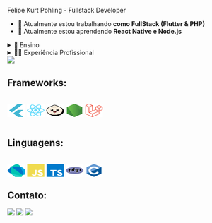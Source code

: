 Felipe Kurt Pohling - Fullstack Developer
- 🔭 Atualmente estou trabalhando **como FullStack (Flutter & PHP)**
- 🌱 Atualmente estou aprendendo **React Native e Node.js**

<details>
  <summary>📜 Ensino</summary>


## Educação
- 📖 **Técnico em Desenvolvimento de Sistemas**\
📆 2020 - 2022\
📍 **ETESP - Etec de São Paulo** - São Paulo, Brazil

- 📖 **Bacharelado em Sistemas da Informação**\
📆 2023 - cursando\
📍 **UTFPR - Universidade Técnologica Federal do Paraná** - Francisco Beltrão, Brazil

## Cursos Complementares
- 📖 **Dart lang do básico ao avançado + Api Rest!**\
🕗 **17 Horas**\
📍 **Udemy**

- 📖 **Desenvolvimento Android e IOS com flutter 2022 - Cire 15 Apps**\
🕗 **67,5 Horas**\
📍 **Udemy**

- 📖 **Aprenda Flutter e desenvolva Apps Para Android e IOS 2022**\
🕗 **60 Horas**\
📍 **Udemy**

- 📖 **Node.js do Zero a Maestria com diversos Projetos**\
🕗 **38 Horas**\
📍 **Udemy**

- 📖 **React Native Criando aplicativos do zero ao avançado**\
🕗 **24,5 Horas**\
📍 **Udemy**
</details>

<details>
  <summary>🧑‍💼 Experiência Profissional</summary>

  - 📖 **Estágiario de Programação**\
  📆 setembro/2023 - janeiro/2024\
  📍 **Imaxis** - Francisco Beltrão, Brazil

  - 📖 **Programador Mobile**\
  📆 feveiro/2024 - aberto\
  📍 **Inovatio Solucoes e Tecnologia em Medicina LTDA** - Francisco Beltrão, Brazil
</details>

<img height="180em" src="https://github-readme-stats.vercel.app/api/top-langs/?username=kzrtt&theme=dracula&hide_border=false&&layout=compact"/>

<h2>Frameworks: </h2>
<div style="display: inline_block"><br>
  <img align="center" alt="Kurt-Flutter" height="30" width="40" src="https://raw.githubusercontent.com/devicons/devicon/master/icons/flutter/flutter-plain.svg">
  <img align="center" alt="Kurt-React-Native" height="30" width="40" src="https://raw.githubusercontent.com/devicons/devicon/master/icons/react/react-original.svg">
  <img align="center" alt="Kurt-Flutter" height="30" width="40" src="https://raw.githubusercontent.com/devicons/devicon/master/icons/bun/bun-original.svg">
  <img align="center" alt="Kurt-Flutter" height="30" width="40" src="https://raw.githubusercontent.com/devicons/devicon/master/icons/nodejs/nodejs-original.svg">
  <img align="center" alt="Kurt-Flutter" height="30" width="40" src="https://raw.githubusercontent.com/devicons/devicon/master/icons/laravel/laravel-original.svg">
</div>

<br>

<h2>Linguagens: </h2>
<div style="display: inline_block">
  <br>
  <img align="center" alt="Kurt-Flutter" height="30" width="40" src="https://raw.githubusercontent.com/devicons/devicon/master/icons/dart/dart-original.svg">
  <img align="center" alt="Kurt-Js" height="30" width="40" src="https://raw.githubusercontent.com/devicons/devicon/master/icons/javascript/javascript-plain.svg">
  <img align="center" alt="Kurt-Ts" height="30" width="40" src="https://raw.githubusercontent.com/devicons/devicon/master/icons/typescript/typescript-plain.svg">
  <img align="center" alt="Kurt-Flutter" height="30" width="40" src="https://raw.githubusercontent.com/devicons/devicon/master/icons/php/php-original.svg">
  <img align="center" alt="Kurt-Flutter" height="30" width="40" src="https://raw.githubusercontent.com/devicons/devicon/master/icons/c/c-original.svg">
</div>

<h2>Contato: </h2>
<div> 
  <a href="https://instagram.com/kurtt.kk" target="_blank"><img src="https://img.shields.io/badge/-Instagram-%23E4405F?style=for-the-badge&logo=instagram&logoColor=white" target="_blank"></a>
  <a href = "mailto:fe.hatunaqueton@gmail.com"><img src="https://img.shields.io/badge/-Gmail-%23333?style=for-the-badge&logo=gmail&logoColor=white" target="_blank"></a>
  <a href="https://www.linkedin.com/in/felipe-kurt-pohling-543b47259/" target="_blank"><img src="https://img.shields.io/badge/-LinkedIn-%230077B5?style=for-the-badge&logo=linkedin&logoColor=white" target="_blank"></a> 
</div>

<!--
**Kzrtt/Kzrtt** is a ✨ _special_ ✨ repository because its `README.md` (this file) appears on your GitHub profile.

Here are some ideas to get you started:

- 🔭 I’m currently working on ...
- 🌱 I’m currently learning ...
- 👯 I’m looking to collaborate on ...
- 🤔 I’m looking for help with ...
- 💬 Ask me about ...
- 📫 How to reach me: ...
- 😄 Pronouns: ...
- ⚡ Fun fact: ...
-->
